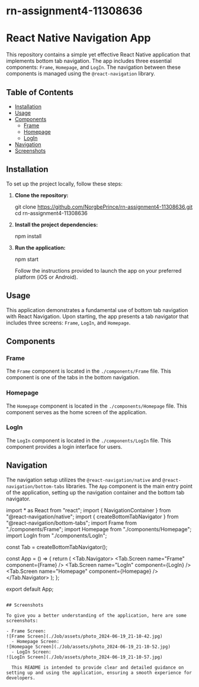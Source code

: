 # rn-assignment4-11308636

# React Native Navigation App

This repository contains a simple yet effective React Native application that implements bottom tab navigation. The app includes three essential components: `Frame`, `Homepage`, and `LogIn`. The navigation between these components is managed using the `@react-navigation` library.

## Table of Contents

- [Installation](#installation)
- [Usage](#usage)
- [Components](#components)
  - [Frame](#frame)
  - [Homepage](#homepage)
  - [LogIn](#login)
- [Navigation](#navigation)
- [Screenshots](#screenshots)

## Installation

To set up the project locally, follow these steps:

1. **Clone the repository:**

    
    git clone https://github.com/NorgbePrince/rn-assignment4-11308636.git
    cd rn-assignment4-11308636
    

2. **Install the project dependencies:**

    
    npm install
    

3. **Run the application:**

    
    npm start
    

    Follow the instructions provided to launch the app on your preferred platform (iOS or Android).

## Usage

This application demonstrates a fundamental use of bottom tab navigation with React Navigation. Upon starting, the app presents a tab navigator that includes three screens: `Frame`, `LogIn`, and `Homepage`.

## Components

### Frame

The `Frame` component is located in the `./components/Frame` file. This component is one of the tabs in the bottom navigation.

### Homepage

The `Homepage` component is located in the `./components/Homepage` file. This component serves as the home screen of the application.

### LogIn

The `LogIn` component is located in the `./components/LogIn` file. This component provides a login interface for users.

## Navigation

The navigation setup utilizes the `@react-navigation/native` and `@react-navigation/bottom-tabs` libraries. The `App` component is the main entry point of the application, setting up the navigation container and the bottom tab navigator.


import * as React from "react";
import { NavigationContainer } from "@react-navigation/native";
import { createBottomTabNavigator } from "@react-navigation/bottom-tabs";
import Frame from "./components/Frame";
import Homepage from "./components/Homepage";
import LogIn from "./components/LogIn";

const Tab = createBottomTabNavigator();

const App = () => {
  return (
    <NavigationContainer>
      <Tab.Navigator>
        <Tab.Screen name="Frame" component={Frame} />
        <Tab.Screen name="LogIn" component={LogIn} />
        <Tab.Screen name="Homepage" component={Homepage} />
      </Tab.Navigator>
    </NavigationContainer>
  );
};

export default App;
```

## Screenshots

To give you a better understanding of the application, here are some screenshots:

- Frame Screen:
![Frame Screen](./Job/assets/photo_2024-06-19_21-10-42.jpg)
  - Homepage Screen:
![Homepage Screen](./Job/assets/photo_2024-06-19_21-10-52.jpg)
  - LogIn Screen:
![LogIn Screen](./Job/assets/photo_2024-06-19_21-10-57.jpg)
  
  This README is intended to provide clear and detailed guidance on setting up and using the application, ensuring a smooth experience for developers.